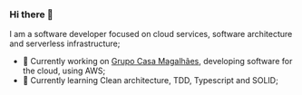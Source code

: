 ### Hi there 👋

I am a software developer focused on cloud services, software architecture and serverless infrastructure;
- 🔭 Currently working on [Grupo Casa Magalhães](https://github.com/casamagalhaes), developing software for the cloud, using AWS;
- 🌱 Currently learning Clean architecture, TDD, Typescript and SOLID;
